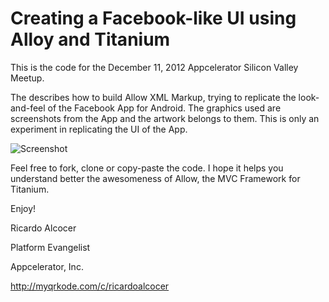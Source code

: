 Creating a Facebook-like UI using Alloy and Titanium
====================================================

This is the code for the December 11, 2012 Appcelerator Silicon Valley Meetup.

The describes how to build Allow XML Markup, trying to replicate the look-and-feel of the Facebook App for Android.  The graphics used are screenshots from the App and the artwork belongs to them.  This is only an experiment in replicating the UI of the App.

![Screenshot](http://goo.gl/y0gka)

Feel free to fork, clone or copy-paste the code.  I hope it helps you understand better the awesomeness of Allow, the MVC Framework for Titanium.

Enjoy!


Ricardo Alcocer

Platform Evangelist

Appcelerator, Inc.

http://myqrkode.com/c/ricardoalcocer


